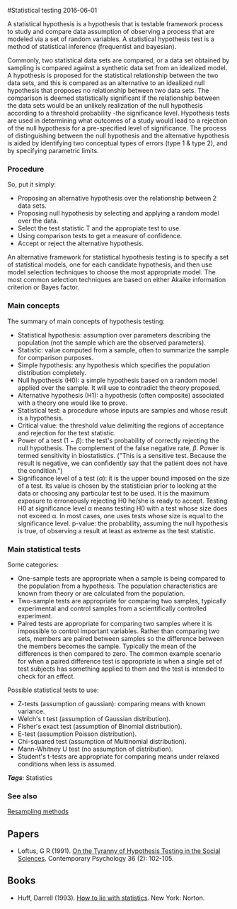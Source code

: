 
#Statistical testing
2016-06-01

A statistical hypothesis is a hypothesis that is testable framework process to study and compare data assumption of observing a process that are modeled via a set of random variables. A statistical hypothesis test is a method of statistical inference (frequentist and bayesian).

Commonly, two statistical data sets are compared, or a data set obtained by sampling is compared against a synthetic data set from an idealized model. A hypothesis is proposed for the statistical relationship between the two data sets, and this is compared as an alternative to an idealized null hypothesis that proposes no relationship between two data sets. The comparison is deemed statistically significant if the relationship between the data sets would be an unlikely realization of the null hypothesis according to a threshold probability -the significance level. Hypothesis tests are used in determining what outcomes of a study would lead to a rejection of the null hypothesis for a pre-specified level of significance. The process of distinguishing between the null hypothesis and the alternative hypothesis is aided by identifying two conceptual types of errors (type 1 & type 2), and by specifying parametric limits.

### Procedure
So, put it simply:
* Proposing an alternative hypothesis over the relationship between 2 data sets.
* Proposing null hypothesis by selecting and applying a random model over the data.
* Select the test statistic T and the appropiate test to use.
* Using comparison tests to get a measure of confidence.
* Accept or reject the alternative hypothesis.

An alternative framework for statistical hypothesis testing is to specify a set of statistical models, one for each candidate hypothesis, and then use model selection techniques to choose the most appropriate model. The most common selection techniques are based on either Akaike information criterion or Bayes factor.

### Main concepts
The summary of main concepts of hypothesis testing:
* Statistical hypothesis: assumption over parameters describing the population (not the sample which are the observed parameters).
* Statistic: value computed from a sample, often to summarize the sample for comparison purposes.
* Simple hypothesis: any hypothesis which specifies the population distribution completely.
* Null hypothesis (H0): a simple hypothesis based on a random model applied over the sample. It will use to contradict the theory proposed.
* Alternative hypothesis (H1): a hypothesis (often composite) associated with a theory one would like to prove.
* Statistical test: a procedure whose inputs are samples and whose result is a hypothesis.
* Critical value: the threshold value delimiting the regions of acceptance and rejection for the test statistic.
* Power of a test (1 − $\beta$): the test's probability of correctly rejecting the null hypothesis. The complement of the false negative rate, $\beta$. Power is termed sensitivity in biostatistics. ("This is a sensitive test. Because the result is negative, we can confidently say that the patient does not have the condition.") 
* Significance level of a test ($\alpha$): it is the upper bound imposed on the size of a test. Its value is chosen by the statistician prior to looking at the data or choosing any particular test to be used. It is the maximum exposure to erroneously rejecting H0 he/she is ready to accept. Testing H0 at significance level α means testing H0 with a test whose size does not exceed α. In most cases, one uses tests whose size is equal to the significance level.
p-value: the probability, assuming the null hypothesis is true, of observing a result at least as extreme as the test statistic.


### Main statistical tests
Some categories:
* One-sample tests are appropriate when a sample is being compared to the population from a hypothesis. The population characteristics are known from theory or are calculated from the population.
* Two-sample tests are appropriate for comparing two samples, typically experimental and control samples from a scientifically controlled experiment.
* Paired tests are appropriate for comparing two samples where it is impossible to control important variables. Rather than comparing two sets, members are paired between samples so the difference between the members becomes the sample. Typically the mean of the differences is then compared to zero. The common example scenario for when a paired difference test is appropriate is when a single set of test subjects has something applied to them and the test is intended to check for an effect.

Possible statistical tests to use:
* Z-tests (assumption of gaussian): comparing means with known variance.
* Welch's t test (assumption of Gaussian distribution).
* Fisher's exact test (assumption of Binomial distribution).
* E-test (assumption Poisson distribution).
* Chi-squared test (assumption of Multinomial distribution).
* Mann-Whitney U test (no assumption of distribution).
* Student's t-tests are appropriate for comparing means under relaxed conditions when less is assumed.

***Tags***: Statistics

### See also
[Resampling methods](/resampling_methods)
## Papers
* Loftus, G R (1991). [On the Tyranny of Hypothesis Testing in the Social Sciences](https://www.ics.uci.edu/~sternh/courses/210/loftus91_tyranny.pdf). Contemporary Psychology 36 (2): 102-105.

## Books
* Huff, Darrell (1993). [How to lie with statistics](https://www.goodreads.com/book/show/51291.How_to_Lie_with_Statistics). New York: Norton.



